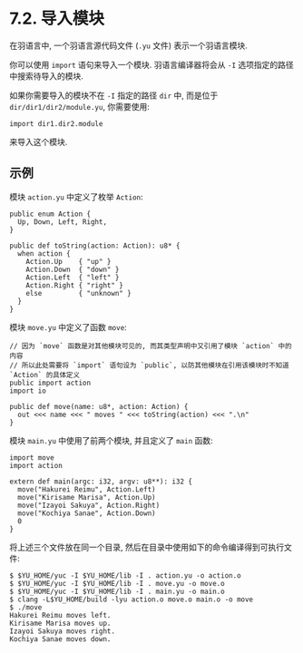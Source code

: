 # 7.2. 导入模块

在羽语言中, 一个羽语言源代码文件 (`.yu` 文件) 表示一个羽语言模块.

你可以使用 `import` 语句来导入一个模块. 羽语言编译器将会从 `-I` 选项指定的路径中搜索待导入的模块.

如果你需要导入的模块不在 `-I` 指定的路径 `dir` 中, 而是位于 `dir/dir1/dir2/module.yu`, 你需要使用:

```yu
import dir1.dir2.module
```

来导入这个模块.

## 示例

模块 `action.yu` 中定义了枚举 `Action`:

```yu
public enum Action {
  Up, Down, Left, Right,
}

public def toString(action: Action): u8* {
  when action {
    Action.Up    { "up" }
    Action.Down  { "down" }
    Action.Left  { "left" }
    Action.Right { "right" }
    else         { "unknown" }
  }
}
```

模块 `move.yu` 中定义了函数 `move`:

```yu
// 因为 `move` 函数是对其他模块可见的, 而其类型声明中又引用了模块 `action` 中的内容
// 所以此处需要将 `import` 语句设为 `public`, 以防其他模块在引用该模块时不知道 `Action` 的具体定义
public import action
import io

public def move(name: u8*, action: Action) {
  out <<< name <<< " moves " <<< toString(action) <<< ".\n"
}
```

模块 `main.yu` 中使用了前两个模块, 并且定义了 `main` 函数:

```yu
import move
import action

extern def main(argc: i32, argv: u8**): i32 {
  move("Hakurei Reimu", Action.Left)
  move("Kirisame Marisa", Action.Up)
  move("Izayoi Sakuya", Action.Right)
  move("Kochiya Sanae", Action.Down)
  0
}
```

将上述三个文件放在同一个目录, 然后在目录中使用如下的命令编译得到可执行文件:

```
$ $YU_HOME/yuc -I $YU_HOME/lib -I . action.yu -o action.o
$ $YU_HOME/yuc -I $YU_HOME/lib -I . move.yu -o move.o
$ $YU_HOME/yuc -I $YU_HOME/lib -I . main.yu -o main.o
$ clang -L$YU_HOME/build -lyu action.o move.o main.o -o move
$ ./move
Hakurei Reimu moves left.
Kirisame Marisa moves up.
Izayoi Sakuya moves right.
Kochiya Sanae moves down.
```
